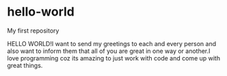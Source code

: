 # hello-world
My first repository

HELLO WORLD!I want to send my greetings to each and every person and also want to inform them that all of you are great in one way or another.I love programming coz its amazing to just work with code and come up with great things.
